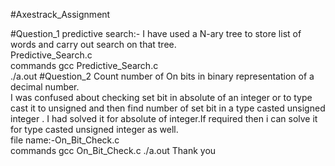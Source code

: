 #Axestrack_Assignment

#Question_1
predictive search:-                      I have used a N-ary tree to store list of words and carry out search on that tree.                 
               Predictive_Search.c       
commands 
gcc Predictive_Search.c       
./a.out
#Question_2
Count number of On bits in binary representation of a decimal number.                               
I was confused about checking set bit in absolute of an integer or to type cast it to unsigned and  then find number of set bit in a type casted unsigned integer . I had solved it for absolute of integer.If required then i can solve it for type casted unsigned integer as well.        
file name:-On_Bit_Check.c    
commands
gcc On_Bit_Check.c                        ./a.out                                                                                    Thank you
